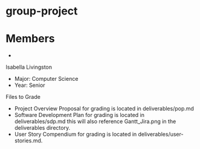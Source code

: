 # group-project

# Members
- 
Isabella Livingston
- Major: Computer Science
- Year: Senior

Files to Grade
- Project Overview Proposal for grading is located in deliverables/pop.md 
- Software Development Plan for grading is located in deliverables/sdp.md this will also reference Gantt_Jira.png in the deliverables directory.
- User Story Compendium for grading is located in deliverables/user-stories.md.
